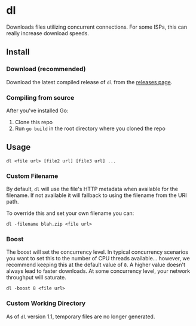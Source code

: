 # dl

Downloads files utilizing concurrent connections. For some ISPs, this can really increase download speeds.

## Install

### Download (recommended)

Download the latest compiled release of `dl` from the [releases page](https://github.com/mgomes/dl/releases).

### Compiling from source

After you've installed Go:

1. Clone this repo
2. Run `go build` in the root directory where you cloned the repo

## Usage

```
dl <file url> [file2 url] [file3 url] ...
```

### Custom Filename

By default, `dl` will use the file's HTTP metadata when available for the filename. If not available it will fallback to using the filename from the URI path.

To override this and set your own filename you can:

```
dl -filename blah.zip <file url>
```

### Boost

The boost will set the concurrency level. In typical concurrency scenarios you want to set this to the number of CPU threads available... however, we recommend keeping this at the default value of `8`. A higher value doesn't always lead to faster downloads. At some concurrency level, your network throughput will saturate.

```
dl -boost 8 <file url>
```

### Custom Working Directory

As of `dl` version 1.1, temporary files are no longer generated.
